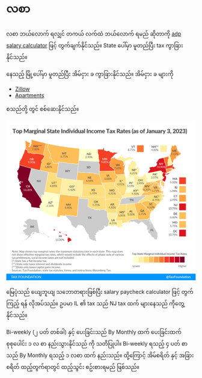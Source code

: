 # လစာ

လစာ ဘယ်လောက် ရလျှင် တကယ် လက်ထဲ ဘယ်လောက် ရမည် ဆိုတာကို [adp salary calculator](https://www.adp.com/resources/tools/calculators/salary-paycheck-calculator.aspx) ဖြင့် တွက်ချက်နိုင်သည်။ State ပေါ်မှာ မူတည်ပြီး tax ကွာခြားနိုင်သည်။

နေသည့် မြို့ပေါ်မှာ မူတည်ပြီး အိမ်ငှား ခ ကွာခြားနိုင်သည်။​ အိမ်ငှား ခ များကို 

- [Zillow](http://www.zillow.com/)
- [Apartments](https://www.apartments.com/)

စသည်တို့ တွင် စစ်ဆေးနိုင်သည်။

![2023 Income Tax](./images/income-tax.png)

မြေပုံသည် ယျေဘူယျ သဘောတရားဖြစ်ပြီး salary paycheck calculator ဖြင့် တွက်ကြည့် ရန် လိုအပ်သည်။ ဥပမာ IL ၏ tax သည် NJ tax ထက် များနေသည် ကိုတွေ့နိုင်သည်။

Bi-weekly (၂ ပတ် တစ်ခါ) နှင့် ပေးခြင်းသည် By Monthly ထက် ပေးခြင်းထက် စုစုပေါင်း ၁ လ စာ နည်းသွားနိုင်သည် ကို သတိပြုပါ။ Bi-weekly ရသည့် ၄ ပတ် စာ သည် By Monthly ရသည့် ၁ လစာ ထက် နည်းသည်။ ထို့ကြောင့် အိမ်စရိတ် နှင့် အခြား စရိတ် ထည့်တွက်ရာတွင် ထည့်သွင်း စဥ်းစားရမည် ဖြစ်သည်။